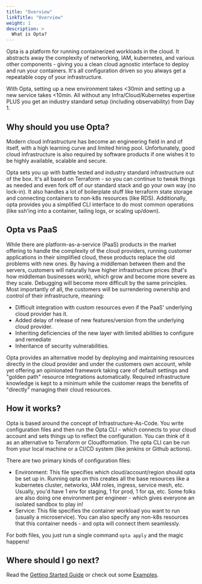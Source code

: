 ```yaml
---
title: "Overview"
linkTitle: "Overview"
weight: 1
description: >
  What is Opta?
---
```



Opta is a platform for running containerized workloads in the cloud. It abstracts away the complexity of networking, 
IAM, kubernetes, and various other components - giving you a clean cloud agnostic interface to deploy and run your 
containers. It's all configuration driven so you always get a repeatable copy of your infrastructure.

With Opta, setting up a new environment takes <30min and setting up a new service 
takes <10min. All without any Infra/Cloud/Kubernetes expertise PLUS you get an 
industry standard setup (including observability) from Day 1.

## Why should you use Opta?
Modern cloud infrastructure has become an engineering field in and of itself, with a high learning curve and limited
hiring pool. Unfortunately, good cloud infrastructure is also required by software products if one wishes it to
be highly available, scalable and secure.

Opta sets you up with battle tested and industry standard infrastructure out of the box. It's all based on Terraform -
so you can continue to tweak things as needed and even fork off of our standard stack and go your own way (no lock-in).
It also handles a lot of boilerplate stuff like terraform state storage and connecting containers to non-k8s resources
(like RDS). Additionally, opta provides you a simplified CLI interface to do most common operations (like ssh'ing into
a container, tailing logs, or scaling up/down).


## Opta vs PaaS
While there are platform-as-a-service (PaaS) products in the market offering to 
handle the complexity of the cloud providers, running customer applications in their simplified cloud, these products
replace the old problems with new ones. By having a middleman between them and the servers, customers will naturally
have higher infrastructure prices (that's how middleman businesses work), which grow and become more severe as they
scale. Debugging will become more difficult by the same principles. Most importantly of all, the customers will be
surrendering ownership and control of their infrastructure, meaning:
* Difficult integration with custom resources even if the PaaS' underlying cloud provider has it.
* Added delay of release of new features/version from the underlying cloud provider.
* Inheriting deficiencies of the new layer with limited abilities to configure and remediate
* Inheritance of security vulnerabilities.

Opta provides an alternative model by deploying and maintaining resources directly in the cloud provider and under the
customers own account, while yet offering an opinionated framework taking care of default settings and "golden path"
resource integrations automatically. Required infrastructure knowledge is kept to a minimum while the customer reaps
the benefits of "directly" managing their cloud resources.

## How it works?
Opta is based around the concept of Infrastructure-As-Code. You write configuration files and then run the Opta CLI - 
which connects to your cloud account and sets things up to reflect the configuration. You can think of it as an alternative
to Terraform or Cloudformation. The opta CLI can be run from your local machine or a CI/CD system (like jenkins or Github actions).

There are two primary kinds of configuration files:
* Environment: This file specifies which cloud/account/region should opta be set up in. Running opta on this creates all the
base resources like a kubernetes cluster, networks, IAM roles, ingress, service mesh, etc. Usually, you'd have 1 env for staging, 1 for
prod, 1 for qa, etc. Some folks are also doing one environment per engineer - which gives everyone an isolated sandbox to play in!
* Service: This file specifies the container workload you want to run (usually a microservice). You can also specify any non-k8s 
resources that this container needs - and opta will connect them seamlessly.

For both files, you just run a single command `opta apply` and the magic happens!

## Where should I go next?

Read the [Getting Started Guide](/docs/getting-started/) or check out some [Examples](/docs/examples/).
